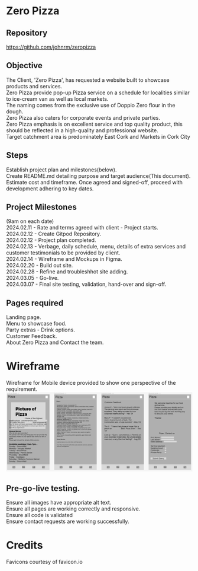 # Zero Pizza

## Repository
https://github.com/johnrm/zeropizza

## Objective
The Client, 'Zero Pizza',  has requested a website built to showcase products and services.<br>
Zero Pizza provide pop-up Pizza service on a schedule for localities similar to ice-cream van as well as local markets.<br>
The naming comes from the exclusive use of Doppio Zero flour in the dough.<br>
Zero Pizza also caters for corporate events and private parties.<br>
Zero Pizza emphasis is on excellent service and top quality product, this should be reflected in a high-quality and professional website.<br>
Target catchment area is predominately East Cork and Markets in Cork City<br>

## Steps
Establish project plan and milestones(below).<br>
Create README.md detailing purpose and target audience(This document).<br>
Estimate cost and timeframe. Once agreed and signed-off, proceed with development adhering to key dates.<br>

## Project Milestones
(9am on each date)<br>
2024.02.11 - Rate and terms agreed with client - Project starts.<br>
2024.02.12 - Create Gitpod Repository.<br>
2024.02.12 - Project plan completed.<br>
2024.02.13 - Verbage, daily schedule, menu, details of extra services and customer testimonials to be provided by client.<br>
2024.02.14 - Wireframe and Mockups in Figma.<br>
2024.02.20 - Build out site.<br>
2024.02.28 - Refine and troubleshhot site adding.<br>
2024.03.05 - Go-live.<br>
2024.03.07 - Final site testing, validation, hand-over and sign-off.<br>

## Pages required
Landing page.<br>
Menu to showcase food.<br>
Party extras - Drink options.<br>
Customer Feedback.<br>
About Zero Pizza and Contact the team.<br>

# Wireframe
Wireframe for Mobile device provided to show one perspective of the requirement.<br>
![Wireframe of proposed site](/assets/images/Wireframe.jpg)<br>

## Pre-go-live testing.
Ensure all images have appropriate alt text.<br>
Ensure all pages are working correctly and responsive.<br>
Ensure all code is validated <br>
Ensure contact requests are working successfully.<br>

# Credits
Favicons courtesy of favicon.io
